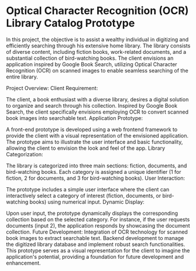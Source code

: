 # Optical Character Recognition (OCR) Library Catalog Prototype
In this project, the objective is to assist a wealthy individual in digitizing and efficiently searching through his extensive home library. The library consists of diverse content, including fiction books, work-related documents, and a substantial collection of bird-watching books. The client envisions an application inspired by Google Book Search, utilizing Optical Character Recognition (OCR) on scanned images to enable seamless searching of the entire library.

Project Overview:
Client Requirement:

The client, a book enthusiast with a diverse library, desires a digital solution to organize and search through his collection.
Inspired by Google Book Search, the client specifically envisions employing OCR to convert scanned book images into searchable text.
Application Prototype:

A front-end prototype is developed using a web frontend framework to provide the client with a visual representation of the envisioned application.
The prototype aims to illustrate the user interface and basic functionality, allowing the client to envision the look and feel of the app.
Library Categorization:

The library is categorized into three main sections: fiction, documents, and bird-watching books.
Each category is assigned a unique identifier (1 for fiction, 2 for documents, and 3 for bird-watching books).
User Interaction:

The prototype includes a simple user interface where the client can interactively select a category of interest (fiction, documents, or bird-watching books) using numerical input.
Dynamic Display:

Upon user input, the prototype dynamically displays the corresponding collection based on the selected category.
For instance, if the user requests documents (input 2), the application responds by showcasing the document collection.
Future Development:
Integration of OCR technology for scanned book images to extract searchable text.
Backend development to manage the digitized library database and implement robust search functionalities.
This prototype serves as a visual representation for the client to imagine the application's potential, providing a foundation for future development and enhancement.
